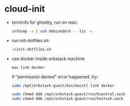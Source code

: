 # cloud-init

* terminfo for ghostty, run on mac:

  ```bash
  infocmp -x | ssh debian@orb -- tic -x -
  ```

* run init-dotfiles.sh:

  ```bash
  ~/init-dotfiles.sh
  ```

* use docker inside orbstack machine

  ```bash
  mac link docker
  ```

  if "permission denied" error happened. try:

  ```bash
  sudo /opt/orbstack-guest/bin/macctl link docker

  sudo chmod 666 /opt/orbstack-guest/run/hcontrol.sock
  sudo chmod 666 /opt/orbstack-guest/run/hostssh.sock
  ```
